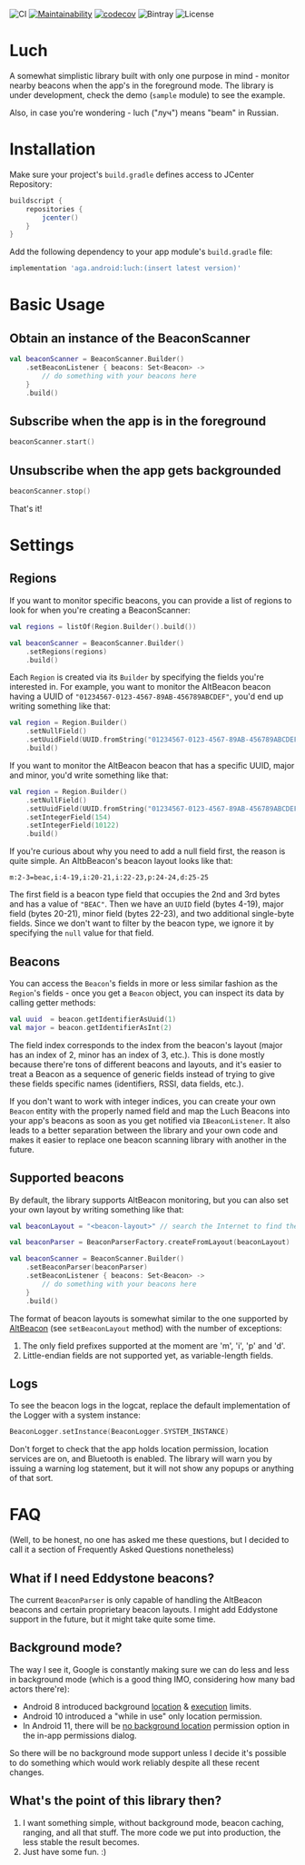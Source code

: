 ![CI](https://github.com/agap/luch/workflows/CI/badge.svg) [![Maintainability](https://api.codeclimate.com/v1/badges/16b6d5e3528035e9d334/maintainability)](https://codeclimate.com/github/agap/luch/maintainability) [![codecov](https://codecov.io/gh/agap/luch/branch/master/graph/badge.svg)](https://codecov.io/gh/agap/luch) ![Bintray](https://img.shields.io/bintray/v/agap/maven/luch) ![License](https://img.shields.io/badge/License-Apache%202.0-blue.svg)

# Luch

A somewhat simplistic library built with only one purpose in mind - monitor nearby beacons when the app's in the foreground mode. The library is under development, check the demo (`sample` module) to see the example.

Also, in case you're wondering - luch ("луч") means "beam" in Russian.

# Installation

Make sure your project's `build.gradle` defines access to JCenter Repository:

```groovy
buildscript {
    repositories {
        jcenter()
    }
}
```
Add the following dependency to your app module's `build.gradle` file:

```groovy
implementation 'aga.android:luch:(insert latest version)'
```

# Basic Usage

## Obtain an instance of the BeaconScanner

```kotlin
val beaconScanner = BeaconScanner.Builder()
    .setBeaconListener { beacons: Set<Beacon> ->
        // do something with your beacons here
    }
    .build()
```

## Subscribe when the app is in the foreground

```kotlin
beaconScanner.start()
```

## Unsubscribe when the app gets backgrounded

```kotlin
beaconScanner.stop()
```

That's it!

# Settings

## Regions

If you want to monitor specific beacons, you can provide a list of regions to look for when you're creating a BeaconScanner:

```kotlin
val regions = listOf(Region.Builder().build())

val beaconScanner = BeaconScanner.Builder()
    .setRegions(regions)
    .build()
```

Each `Region` is created via its `Builder` by specifying the fields you're interested in. For example, you want to monitor the AltBeacon beacon having a UUID of `"01234567-0123-4567-89AB-456789ABCDEF"`, you'd end up writing something like that:

```kotlin
val region = Region.Builder()
    .setNullField()
    .setUuidField(UUID.fromString("01234567-0123-4567-89AB-456789ABCDEF"))
    .build()
```

If you want to monitor the AltBeacon beacon that has a specific UUID, major and minor, you'd write something like that:

```kotlin
val region = Region.Builder()
    .setNullField()
    .setUuidField(UUID.fromString("01234567-0123-4567-89AB-456789ABCDEF"))
    .setIntegerField(154)
    .setIntegerField(10122)
    .build()
```

If you're curious about why you need to add a null field first, the reason is quite simple. An AltbBeacon's beacon layout looks like that:

`m:2-3=beac,i:4-19,i:20-21,i:22-23,p:24-24,d:25-25`

The first field is a beacon type field that occupies the 2nd and 3rd bytes and has a value of `"BEAC"`. Then we have an `UUID` field (bytes 4-19), major field (bytes 20-21), minor field (bytes 22-23), and two additional single-byte fields. Since we don't want to filter by the beacon type, we ignore it by specifying the `null` value for that field.

## Beacons

You can access the `Beacon`'s fields in more or less similar fashion as the `Region`'s fields - once you get a `Beacon` object, you can inspect its data by calling getter methods:

```kotlin
val uuid  = beacon.getIdentifierAsUuid(1)
val major = beacon.getIdentifierAsInt(2)
```

The field index corresponds to the index from the beacon's layout (major has an index of 2, minor has an index of 3, etc.). This is done mostly because there're tons of different beacons and layouts, and it's easier to treat a Beacon as a sequence of generic fields instead of trying to give these fields specific names (identifiers, RSSI, data fields, etc.).

If you don't want to work with integer indices, you can create your own `Beacon` entity with the properly named field and map the Luch Beacons into your app's beacons as soon as you get notified via `IBeaconListener`. It also leads to a better separation between the library and your own code and makes it easier to replace one beacon scanning library with another in the future.

## Supported beacons

By default, the library supports AltBeacon monitoring, but you can also set your own layout by writing something like that:

```kotlin
val beaconLayout = "<beacon-layout>" // search the Internet to find the layout string of your specific beacon

val beaconParser = BeaconParserFactory.createFromLayout(beaconLayout)

val beaconScanner = BeaconScanner.Builder()
    .setBeaconParser(beaconParser)
    .setBeaconListener { beacons: Set<Beacon> ->
        // do something with your beacons here
    }
    .build()
```

The format of beacon layouts is somewhat similar to the one supported by [AltBeacon](https://altbeacon.github.io/android-beacon-library/javadoc/reference/org/altbeacon/beacon/BeaconParser.html) (see `setBeaconLayout` method) with the number of exceptions:

1. The only field prefixes supported at the moment are 'm', 'i', 'p' and 'd'.
2. Little-endian fields are not supported yet, as variable-length fields.

## Logs

To see the beacon logs in the logcat, replace the default implementation of the Logger with a system instance:

```kotlin
BeaconLogger.setInstance(BeaconLogger.SYSTEM_INSTANCE)
```

Don't forget to check that the app holds location permission, location services are on, and Bluetooth is enabled. The library will warn you by issuing a warning log statement, but it will not show any popups or anything of that sort.

# FAQ

(Well, to be honest, no one has asked me these questions, but I decided to call it a section of Frequently Asked Questions nonetheless)

## What if I need Eddystone beacons?

The current `BeaconParser` is only capable of handling the AltBeacon beacons and certain proprietary beacon layouts. I might add Eddystone support in the future, but it might take quite some time.

## Background mode?

The way I see it, Google is constantly making sure we can do less and less in background mode (which is a good thing IMO, considering how many bad actors there're):

* Android 8 introduced background [location](https://developer.android.com/about/versions/oreo/background-location-limits) & [execution](https://developer.android.com/about/versions/oreo/background) limits.
* Android 10 introduced a "while in use" only location permission.
* In Android 11, there will be [no background location](https://developer.android.com/preview/privacy/location) permission option in the in-app permissions dialog.

So there will be no background mode support unless I decide it's possible to do something which would work reliably despite all these recent changes.

## What's the point of this library then?

1. I want something simple, without background mode, beacon caching, ranging, and all that stuff. The more code we put into production, the less stable the result becomes.
2. Just have some fun. :)
